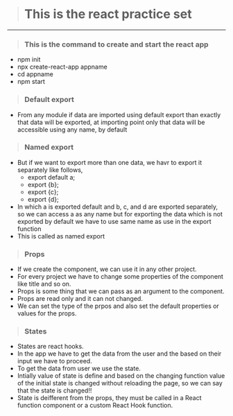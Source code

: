 > # This is the react practice set
****

<!-- This is the command to create and start the react app -->

> ### This is the command to create and start the react app
- npm init
- npx create-react-app appname
- cd appname
- npm start

<!-- Default export -->

> ### Default export
- From any module if data are imported using default export than exactly that data will be exported, at importing point only that data will be accessible using any name, by default

<!-- Named export -->

> ### Named export
- But if we want to export more than one data, we havr to export it separately like follows,
    - export default a;
    - export {b};
    - export {c};
    - export {d};
- In which a is exported default and b, c, and d are exported separately, so we can access a as any name but for exporting the data which is not exported by default we have to use same name as use in the export function
- This is called as named export

<!-- Props -->

> ### Props
- If we create the component, we can use it in any other project.
- For every project we have to change some properties of the component like title and so on.
- Props is some thing that we can pass as an argument to the component.
- Props are read only and it can not changed.
- We can set the type of the prpos and also set the default properties or values for the props.

<!-- States -->

> ### States

- States are react hooks.
- In the app we have to get the data from the user and the based on their input we have to proceed.
- To get the data from user we use the state.
- Intially value of state is define and based on the changing function value of the initial state is changed without reloading the page, so we can say that the state is changed!!
- State is deifferent from the props, they must be called in a React function component or a custom React Hook function.
